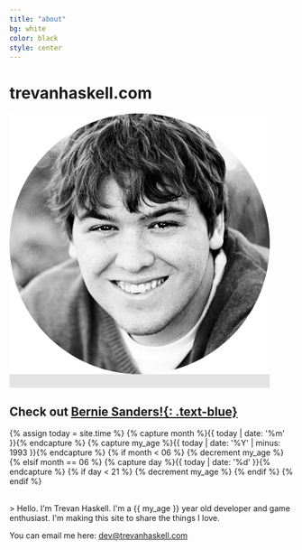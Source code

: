 ```yaml
---
title: "about"
bg: white
color: black
style: center
---
```


# trevanhaskell.com

<span class="fa-stack subtlecircle" style="font-size:100px; background:rgba(0,0,0,0.1)">
  <img src="img/face.png" />
</span>

## Check out [**Bernie Sanders!**{: .text-blue}](https://berniesanders.com/issues/)

{% assign today = site.time %}
{% capture month %}{{ today | date: '%m' }}{% endcapture %}
{% capture my_age %}{{ today | date: '%Y' | minus: 1993 }}{% endcapture %}
{% if month < 06 %}
  {% decrement my_age %}
{% elsif month == 06 %}
  {% capture day %}{{ today | date: '%d' }}{% endcapture %}
  {% if day < 21 %}
	{% decrement my_age %}
  {% endif %}
{% endif %}

<br>
> Hello. I'm Trevan Haskell. I'm a {{ my_age }} year old developer 
and game enthusiast. I'm making this site to share the things I love.

You can email me here: [dev@trevanhaskell.com](mailto:dev@trevanhaskell.com) 
